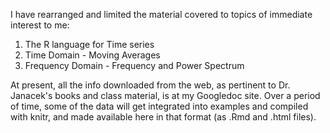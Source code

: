 I have rearranged and limited the material covered to topics of immediate interest to me:
1. The R language for Time series
2. Time Domain - Moving Averages
3. Frequency Domain - Frequency and Power Spectrum

At present, all the info downloaded from the web, as pertinent to Dr. Janacek's books and class material, is at my Googledoc site. Over a period of time, some of the data will get integrated into examples and compiled with knitr, and made available here in that format (as .Rmd and .html files).  
